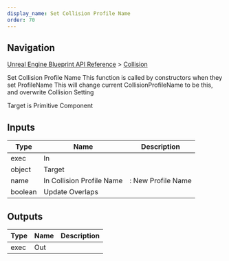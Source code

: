 ```yaml
---
display_name: Set Collision Profile Name
order: 70
---
```

## Navigation

[Unreal Engine Blueprint API Reference](https://dev.epicgames.com/documentation/en-us/unreal-engine/BlueprintAPI) > [Collision](https://dev.epicgames.com/documentation/en-us/unreal-engine/BlueprintAPI/Collision)

Set Collision Profile Name
This function is called by constructors when they set ProfileName
This will change current CollisionProfileName to be this, and overwrite Collision Setting

Target is Primitive Component

## Inputs

| Type | Name | Description |
| --- | --- | --- |
| exec | In |  |
| object | Target |  |
| name | In Collision Profile Name | : New Profile Name |
| boolean | Update Overlaps |  |

## Outputs

| Type | Name | Description |
| --- | --- | --- |
| exec | Out |  |
